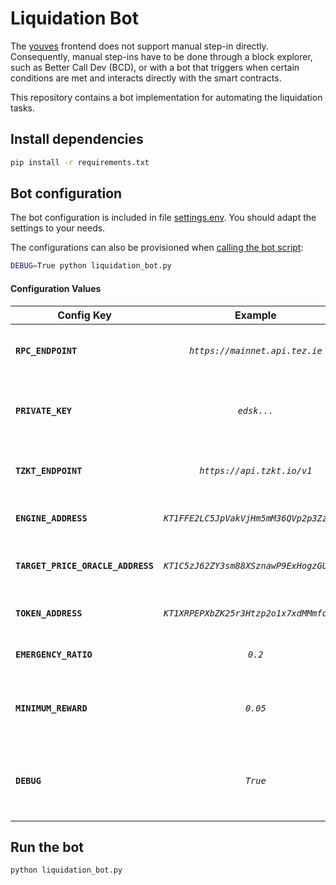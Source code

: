 # Liquidation Bot

The [youves](https://youves.com) frontend does not support manual step-in directly. Consequently, manual step-ins have to be done through a block explorer, such as Better Call Dev (BCD), or with a bot that triggers when certain conditions are met and interacts directly with the smart contracts.

This repository contains a bot implementation for automating the liquidation tasks.

## Install dependencies

```sh
pip install -r requirements.txt
```

## Bot configuration

The bot configuration is included in file [settings.env](./settings.env). You should adapt the settings to your needs.

The configurations can also be provisioned when [calling the bot script](#run-the-bot):

```sh
DEBUG=True python liquidation_bot.py
```

#### **Configuration Values**

| Config Key | Example | Description |
|------------|:-------:|:------------|
| **`RPC_ENDPOINT`** | *`https://mainnet.api.tez.ie`* | RPC endpoint to be used by the bot. |
| **`PRIVATE_KEY`** | *`edsk...`*                      | Private key to be used to sign the liquidation operations. |
| **`TZKT_ENDPOINT`** | *`https://api.tzkt.io/v1`* | TZKT API endpoint to be used by the bot. |
| **`ENGINE_ADDRESS`** | *`KT1FFE2LC5JpVakVjHm5mM36QVp2p3ZzH4hH`* | Address of the engine contract. |
| **`TARGET_PRICE_ORACLE_ADDRESS`** | *`KT1C5zJ62ZY3sm88XSznawP9ExHogzGUuqDr`* | Address of the price oracle contract. |
| **`TOKEN_ADDRESS`** | *`KT1XRPEPXbZK25r3Htzp2o1x7xdMMmfocKNW`* | Address of the token contract. |
| **`EMERGENCY_RATIO`** | *`0.2`* | [Emergency collateral ratio](https://docs.youves.com/syntheticAssets/stableTokens/collateralManagement/Collateral-Management-Details). |
| **`MINIMUM_REWARD`** | *`0.05`* | Minimum expected reward from liquidations. |
| **`DEBUG`** | *`True`*                      | Flag to enable stack straces to appear in the logs. |

## Run the bot

```sh
python liquidation_bot.py
```
